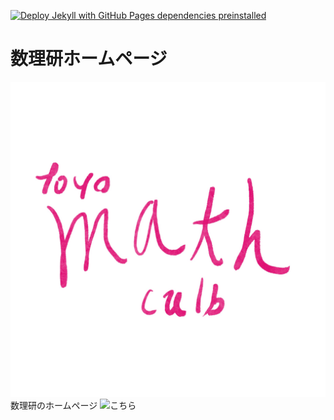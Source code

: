 [![Deploy Jekyll with GitHub Pages dependencies preinstalled](https://github.com/Toyo-MathClub/toyo-mathclub.github.io/actions/workflows/jekyll-gh-pages.yml/badge.svg)](https://github.com/Toyo-MathClub/toyo-mathclub.github.io/actions/workflows/jekyll-gh-pages.yml)

# 数理研ホームページ
![](/img/tylogo.jpg)
数理研のホームページ
![こちら](toyo-mathclub.github.io/)
